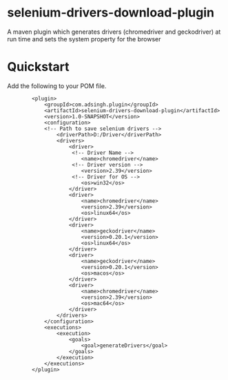 # selenium-drivers-download-plugin
A maven plugin which generates drivers (chromedriver and geckodriver) at run time and sets the system property for the browser 

# Quickstart
Add the following to your POM file.

            <plugin>
                <groupId>com.adsingh.plugin</groupId>
                <artifactId>selenium-drivers-download-plugin</artifactId>
                <version>1.0-SNAPSHOT</version>
                <configuration>
                <!-- Path to save selenium drivers -->
                    <driverPath>D:/Driver</driverPath>
                    <drivers>
                        <driver>
                         <!-- Driver Name -->
                            <name>chromedriver</name>
                         <!-- Driver version -->
                            <version>2.39</version>
                         <!-- Driver for OS -->
                            <os>win32</os>
                        </driver>
                        <driver>
                            <name>chromedriver</name>
                            <version>2.39</version>
                            <os>linux64</os>
                        </driver>
                        <driver>
                            <name>geckodriver</name>
                            <version>0.20.1</version>
                            <os>linux64</os>
                        </driver>
                        <driver>
                            <name>geckodriver</name>
                            <version>0.20.1</version>
                            <os>macos</os>
                        </driver>
                        <driver>
                            <name>chromedriver</name>
                            <version>2.39</version>
                            <os>mac64</os>
                        </driver>
                    </drivers>
                </configuration>
                <executions>
                    <execution>
                        <goals>
                            <goal>generateDrivers</goal>
                        </goals>
                    </execution>
                </executions>
            </plugin>
